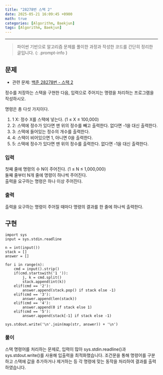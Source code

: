 ```yaml
--- 
title: "28278번 스택 2"
date: 2025-05-21 16:09:45 +0900
math: true
categories: [Algorithm, Baekjun]
tags: [Algorithm, Baekjun]
---
```

---------- 	
> 파이썬 기반으로 알고리즘 문제를 풀이한 과정과 작성한 코드를 간단히 정리한 글입니다.
{: .prompt-info } 

## **문제**
- 관련 문제: [백준 28278번 - 스택 2](https://www.acmicpc.net/problem/28278)

정수를 저장하는 스택을 구현한 다음, 입력으로 주어지는 명령을 처리하는 프로그램을 작성하시오.

명령은 총 다섯 가지이다.

1. 1 X: 정수 X를 스택에 넣는다. (1 ≤ X ≤ 100,000)
2. 2: 스택에 정수가 있다면 맨 위의 정수를 빼고 출력한다. 없다면 -1을 대신 출력한다.
3. 3: 스택에 들어있는 정수의 개수를 출력한다.
4. 4: 스택이 비어있으면 1, 아니면 0을 출력한다.
5. 5: 스택에 정수가 있다면 맨 위의 정수를 출력한다. 없다면 -1을 대신 출력한다.

### **입력**
첫째 줄에 명령의 수 N이 주어진다. (1 ≤ N ≤ 1,000,000)
<br>
둘째 줄부터 N개 줄에 명령이 하나씩 주어진다.
<br>
출력을 요구하는 명령은 하나 이상 주어진다.

### **출력**
출력을 요구하는 명령이 주어질 때마다 명령의 결과를 한 줄에 하나씩 출력한다.


## **구현**
```
import sys
input = sys.stdin.readline

n = int(input())
stack = []
answer = []

for i in range(n):
    cmd = input().strip()
    if(cmd.startswith('1 ')):
        j, k = cmd.split()
        stack.append(int(k))
    elif(cmd == '2'):
        answer.append(stack.pop() if stack else -1)
    elif(cmd == '3'):
        answer.append(len(stack))
    elif(cmd == '4'):
        answer.append(0 if stack else 1)
    elif(cmd == '5'):
        answer.append(stack[-1] if stack else -1)

sys.stdout.write('\n'.join(map(str, answer)) + '\n')
```
### **풀이**

스택 명령어를 처리하는 문제로, 입력이 많아 sys.stdin.readline()과 sys.stdout.write()를 사용해 입출력을 최적화했습니다. 조건문을 통해 명령어를 구분하고 스택에 값을 추가하거나 제거하는 등 각 명령에 맞는 동작을 처리하여 결과를 출력하였습니다.